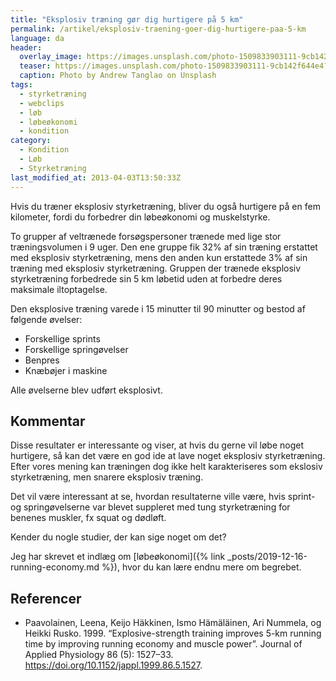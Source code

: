 ```yaml
---
title: "Eksplosiv træning gør dig hurtigere på 5 km"
permalink: /artikel/eksplosiv-traening-goer-dig-hurtigere-paa-5-km
language: da
header:
  overlay_image: https://images.unsplash.com/photo-1509833903111-9cb142f644e4?ixlib=rb-1.2.1&ixid=eyJhcHBfaWQiOjEyMDd9&auto=format&fit=crop&w=2155&q=80
  teaser: https://images.unsplash.com/photo-1509833903111-9cb142f644e4?ixlib=rb-1.2.1&ixid=eyJhcHBfaWQiOjEyMDd9&auto=format&fit=crop&w=400&q=80
  caption: Photo by Andrew Tanglao on Unsplash
tags:
  - styrketræning
  - webclips
  - løb
  - løbeøkonomi
  - kondition
category:
  - Kondition
  - Løb
  - Styrketræning
last_modified_at: 2013-04-03T13:50:33Z
---
```


Hvis du træner eksplosiv styrketræning, bliver du også hurtigere på en fem kilometer, fordi du forbedrer din løbeøkonomi og muskelstyrke.

To grupper af veltrænede forsøgspersoner trænede med lige stor træningsvolumen i 9 uger. Den ene gruppe fik 32% af sin træning erstattet med eksplosiv styrketræning, mens den anden kun erstattede 3% af sin træning med eksplosiv styrketræning. Gruppen der trænede eksplosiv styrketræning forbedrede sin 5 km løbetid uden at forbedre deres maksimale iltoptagelse.

Den eksplosive træning varede i 15 minutter til 90 minutter og bestod af følgende øvelser:

- Forskellige sprints
- Forskellige springøvelser
- Benpres
- Knæbøjer i maskine

Alle øvelserne blev udført eksplosivt.

## Kommentar

Disse resultater er interessante og viser, at hvis du gerne vil løbe noget hurtigere, så kan det være en god ide at lave noget eksplosiv styrketræning. Efter vores mening kan træningen dog ikke helt karakteriseres som ekslosiv styrketræning, men snarere eksplosiv træning.

Det vil være interessant at se, hvordan resultaterne ville være, hvis sprint- og springøvelserne var blevet suppleret med tung styrketræning for benenes muskler, fx squat og dødløft.

Kender du nogle studier, der kan sige noget om det?

Jeg har skrevet et indlæg om [løbeøkonomi]({% link _posts/2019-12-16-running-economy.md %}), hvor du kan lære endnu mere om begrebet.

## Referencer

- Paavolainen, Leena, Keijo Häkkinen, Ismo Hämäläinen, Ari Nummela, og Heikki Rusko. 1999. “Explosive-strength training improves 5-km running time  by improving running economy and muscle power”. Journal of Applied Physiology 86 (5): 1527–33. <https://doi.org/10.1152/jappl.1999.86.5.1527>.
